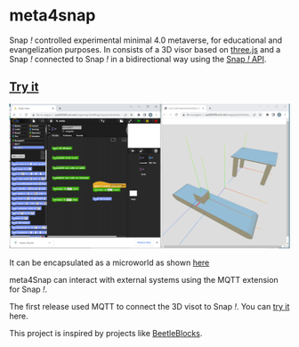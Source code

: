 # meta4snap

Snap *!* controlled experimental minimal 4.0 metaverse, for educational and evangelization purposes.
In consists of a 3D visor based on [three.js](https://threejs.org) and a Snap *!* connected to Snap *!* in a bidirectional way using the [Snap *!* API](https://github.com/jmoenig/Snap/blob/master/docs/API.md).

<!--- ## [Try it](https://pixavier.github.io/meta4snap/old) --->

## [Try it](https://pixavier.github.io/snap/snap.html#open:pyret/minimeta/meta.xml)

![View](img/example01.png)

It can be encapsulated as a microworld as shown [here](https://pixavier.github.io/snap/pyret/minimeta/inline.htm)


meta4Snap can interact with external systems using the MQTT extension for Snap *!*.

The first release used MQTT to connect the 3D visot to Snap *!*. You can [try it](https://pixavier.github.io/meta4snap/old) here.

This project is inspired by projects like [BeetleBlocks](http://beetleblocks.com).
